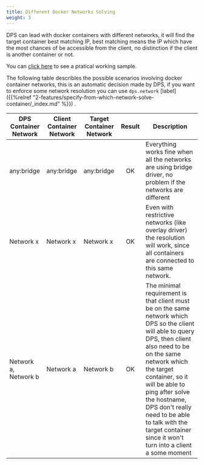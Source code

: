 ```yaml
---
title: Different Docker Networks Solving
weight: 3
---
```


DPS can lead with docker containers with different networks, it will find the target container best matching IP, 
best matching means the IP which have the most chances of be accessible from the client, 
no distinction if the client is another container or not.

You can [click here][1] to see a pratical working sample.

The following table describles the possible scenarios involving docker container networks, this is an automatic decision
made by DPS, if you want to enforce some network resolution you can use `dps.network`
[label]({{%relref "2-features/specify-from-which-network-solve-container/_index.md" %}}) .

| DPS Container Network | Client Container Network | Target Container Network | Result | Description                                                                                                                                                                                                                                                                                                                                                             |
|-----------------------|--------------------------|--------------------------|:------:|-------------------------------------------------------------------------------------------------------------------------------------------------------------------------------------------------------------------------------------------------------------------------------------------------------------------------------------------------------------------------|
| any:bridge            | any:bridge               | any:bridge               |   OK   | Everything works fine when all the networks are using bridge driver, no problem if the networks are different                                                                                                                                                                                                                                                           |
| Network x             | Network x                | Network x                |   OK   | Even with restrictive networks (like overlay driver) the resolution will work, since all containers are connected to this same network.                                                                                                                                                                                                                                 |
| Network a, Network b  | Network a                | Network b                |   OK   | The minimal requirement is that client must be  on the same network which DPS so the client will able to query DPS, then client also need to be on the same network which the target container, so it will be able to ping after solve the hostname, DPS don't really need to be able to talk with the target container since it won't turn into a client a some moment |


[1]: https://github.com/mageddo/dns-proxy-server/tree/master/examples/docker-different-networks/
